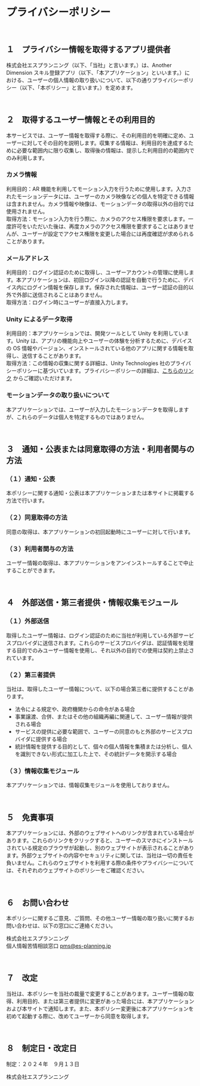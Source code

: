 <!-- # プライバシーポリシー -->

# プライバシーポリシー

<br>

## １　プライバシー情報を取得するアプリ提供者

株式会社エスプランニング（以下、「当社」と言います。）は、Another Dimension スキル登録アプリ（以下、「本アプリケーション」といいます。）における、ユーザーの個人情報の取り扱いについて、以下の通りプライバシーポリシー（以下、「本ポリシー」と言います。）を定めます。

<br>

## ２　取得するユーザー情報とその利用目的

本サービスでは、ユーザー情報を取得する際に、その利用目的を明確に定め、ユーザーに対してその目的を説明します。収集する情報は、利用目的を達成するために必要な範囲内に限り収集し、取得後の情報は、提示した利用目的の範囲内でのみ利用します。

### カメラ情報

利用目的：AR 機能を利用してモーション入力を行うために使用します。入力されたモーションデータには、ユーザーのカメラ映像などの個人を特定できる情報は含まれません。カメラ情報や映像は、モーションデータの取得以外の目的では使用されません。<br>
取得方法：モーション入力を行う際に、カメラのアクセス権限を要求します。一度許可をいただいた後は、再度カメラのアクセス権限を要求することはありませんが、ユーザーが設定でアクセス権限を変更した場合には再度確認が求められることがあります。

### メールアドレス

利用目的：ログイン認証のために取得し、ユーザーアカウントの管理に使用します。本アプリケーションは、初回ログイン以降の認証を自動で行うために、デバイス内にログイン情報を保存します。保存された情報は、ユーザー認証の目的以外で外部に送信されることはありません。<br>
取得方法：ログイン時にユーザーが直接入力します。

### Unity によるデータ取得

利用目的：本アプリケーションでは、開発ツールとして Unity を利用しています。Unity は、アプリの機能向上やユーザーの体験を分析するために、デバイスの OS 情報やバージョン、インストールされている他のアプリに関する情報を取得し、送信することがあります。<br>
取得方法：この情報の収集に関する詳細は、Unity Technologies 社のプライバシーポリシーに基づいています。プライバシーポリシーの詳細は、[こちらのリンク](https://unity.com/ja/legal/privacy-policy) からご確認いただけます。

### モーションデータの取り扱いについて

本アプリケーションでは、ユーザーが入力したモーションデータを取得しますが、これらのデータは個人を特定するものではありません。

<br>

## ３　通知・公表または同意取得の方法・利用者関与の方法

### （１）通知・公表

本ポリシーに関する通知・公表は本アプリケーションまたは本サイトに掲載する方法で行います。

### （２）同意取得の方法

同意の取得は、本アプリケーションの初回起動時にユーザーに対して行います。

### （３）利用者関与の方法

ユーザー情報の取得は、本アプリケーションをアンインストールすることで中止することができます。

<br>

## ４　外部送信・第三者提供・情報収集モジュール

### （１）外部送信

取得したユーザー情報は、ログイン認証のために当社が利用している外部サービスプロバイダに送信されます。これらのサービスプロバイダは、認証情報を処理する目的でのみユーザー情報を使用し、それ以外の目的での使用は契約上禁止されています。

### （２）第三者提供

当社は、取得したユーザー情報について、以下の場合第三者に提供することがあります。

- 法令による規定や、政府機関からの命令がある場合
- 事業譲渡、合併、またはその他の組織再編に関連して、ユーザー情報が提供される場合
- サービスの提供に必要な範囲で、ユーザーの同意のもと外部のサービスプロバイダに提供する場合
- 統計情報を提供する目的として、個々の個人情報を集積または分析し、個人を識別できない形式に加工した上で、その統計データを開示する場合

### （３）情報収集モジュール

本アプリケーションでは、情報収集モジュールを使用しておりません。

<br>

## ５　免責事項

本アプリケーションには、外部のウェブサイトへのリンクが含まれている場合があります。これらのリンクをクリックすると、ユーザーのスマホにインストールされている規定のブラウザが起動し、別のウェブサイトが表示されることがあります。外部ウェブサイトの内容やセキュリティに関しては、当社は一切の責任を負いません。これらのウェブサイトを利用する際の条件やプライバシーについては、それぞれのウェブサイトのポリシーをご確認ください。

<br>

## ６　お問い合わせ

本ポリシーに関するご意見、ご質問、その他ユーザー情報の取り扱いに関するお問い合わせは、以下の窓口にご連絡ください。
<br>

株式会社エスプランニング
<br>
個人情報苦情相談窓口 pms@es-planning.jp

<br>

## ７　改定

当社は、本ポリシーを当社の裁量で変更することがあります。ユーザー情報の取得、利用目的、または第三者提供に変更があった場合には、本アプリケーションおよび本サイトで通知します。また、本ポリシー変更後に本アプリケーションを初めて起動する際に、改めてユーザーから同意を取得します。

<br>

## ８　制定日・改定日

制定：２０２４年　９月１３日

株式会社エスプランニング
